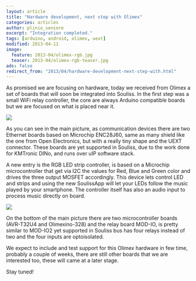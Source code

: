 ```yaml
---
layout: article
title: "Hardware development, next step with Olimex"
categories: articles
author: plinio_seniore
excerpt: "Integration completed."
tags: [arduino, android, olimex, uext]
modified: 2013-04-11
image:
  feature: 2013-04/olimex-rgb.jpg
  teaser: 2013-04/olimex-rgb-teaser.jpg
ads: false  
redirect_from: "2013/04/hardware-development-next-step-with.html"
---
```


As promised we are focusing on hardware, today we received from Olimex a set of boards that will soon be integrated into Souliss. In the first step was a small WiFi relay controller, the core are always Arduino compatible boards but we are focused on what is placed near it.

![](https://github.com/souliss/souliss.github.io/blob/master/images/2013-04/olimex-boards.jpg?raw=true)

As you can see in the main picture, as communication devices there are two Ethernet boards based on Microchip ENC28J60, same as many shield like the one from Open Electronics, but with a really tiny shape and the UEXT connector. These boards are yet supported in Souliss, due to the work done for KMTronic DINo, and runs over uIP software stack.

A new entry is the RGB LED strip controller, is based on a Microchip microcontroller that get via I2C the values for Red, Blue and Green color and drives the three output MOSFET accordingly. This device lets control LED and strips and using the new SoulissApp will let your LEDs follow the music played by your smartphone. The controller itself has also an audio input to process music directly on board.

![](https://github.com/souliss/souliss.github.io/blob/master/images/2013-04/olimex-enc28j60.jpg?raw=true)

On the bottom of the main picture there are two microcontroller boards (AVR-T32U4 and Olimexino-328) and the relay board MOD-IO, is pretty similar to MOD-IO2 yet supported in Souliss bus has four relays instead of two and the four inputs are optoisolated.

We expect to include and test support for this Olimex hardware in few time, probably a couple of weeks, there are still other boards that we are interested too, these will came at a later stage.

Stay tuned!